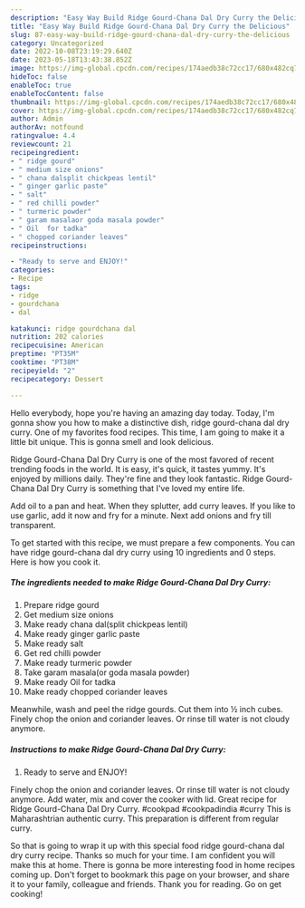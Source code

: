 ```yaml
---
description: "Easy Way Build Ridge Gourd-Chana Dal Dry Curry the Delicious"
title: "Easy Way Build Ridge Gourd-Chana Dal Dry Curry the Delicious"
slug: 87-easy-way-build-ridge-gourd-chana-dal-dry-curry-the-delicious
category: Uncategorized
date: 2022-10-08T23:19:29.640Z
date: 2023-05-18T13:43:38.852Z
image: https://img-global.cpcdn.com/recipes/174aedb38c72cc17/680x482cq70/ridge-gourd-chana-dal-dry-curry-recipe-main-photo.jpg
hideToc: false
enableToc: true
enableTocContent: false
thumbnail: https://img-global.cpcdn.com/recipes/174aedb38c72cc17/680x482cq70/ridge-gourd-chana-dal-dry-curry-recipe-main-photo.jpg
cover: https://img-global.cpcdn.com/recipes/174aedb38c72cc17/680x482cq70/ridge-gourd-chana-dal-dry-curry-recipe-main-photo.jpg
author: Admin
authorAv: notfound
ratingvalue: 4.4
reviewcount: 21
recipeingredient:
- " ridge gourd"
- " medium size onions"
- " chana dalsplit chickpeas lentil"
- " ginger garlic paste"
- " salt"
- " red chilli powder"
- " turmeric powder"
- " garam masalaor goda masala powder"
- " Oil  for tadka"
- " chopped coriander leaves"
recipeinstructions:

- "Ready to serve and ENJOY!"
categories:
- Recipe
tags:
- ridge
- gourdchana
- dal

katakunci: ridge gourdchana dal 
nutrition: 202 calories
recipecuisine: American
preptime: "PT35M"
cooktime: "PT38M"
recipeyield: "2"
recipecategory: Dessert

---
```



Hello everybody, hope you're having an amazing day today. Today, I'm gonna show you how to make a distinctive dish, ridge gourd-chana dal dry curry. One of my favorites food recipes. This time, I am going to make it a little bit unique. This is gonna smell and look delicious.

Ridge Gourd-Chana Dal Dry Curry is one of the most favored of recent trending foods in the world. It is easy, it's quick, it tastes yummy. It's enjoyed by millions daily. They're fine and they look fantastic. Ridge Gourd-Chana Dal Dry Curry is something that I've loved my entire life.

Add oil to a pan and heat. When they splutter, add curry leaves. If you like to use garlic, add it now and fry for a minute. Next add onions and fry till transparent.


To get started with this recipe, we must prepare a few components. You can have ridge gourd-chana dal dry curry using 10 ingredients and 0 steps. Here is how you cook it.

<!--inarticleads1-->

##### The ingredients needed to make Ridge Gourd-Chana Dal Dry Curry:

1. Prepare  ridge gourd
1. Get  medium size onions
1. Make ready  chana dal(split chickpeas lentil)
1. Make ready  ginger garlic paste
1. Make ready  salt
1. Get  red chilli powder
1. Make ready  turmeric powder
1. Take  garam masala(or goda masala powder)
1. Make ready  Oil  for tadka
1. Make ready  chopped coriander leaves


Meanwhile, wash and peel the ridge gourds. Cut them into ½ inch cubes. Finely chop the onion and coriander leaves. Or rinse till water is not cloudy anymore. 

<!--inarticleads2-->

##### Instructions to make Ridge Gourd-Chana Dal Dry Curry:


1. Ready to serve and ENJOY!

Finely chop the onion and coriander leaves. Or rinse till water is not cloudy anymore. Add water, mix and cover the cooker with lid. Great recipe for Ridge Gourd-Chana Dal Dry Curry. #cookpad #cookpadindia #curry This is Maharashtrian authentic curry. This preparation is different from regular curry. 

So that is going to wrap it up with this special food ridge gourd-chana dal dry curry recipe. Thanks so much for your time. I am confident you will make this at home. There is gonna be more interesting food in home recipes coming up. Don't forget to bookmark this page on your browser, and share it to your family, colleague and friends. Thank you for reading. Go on get cooking!
